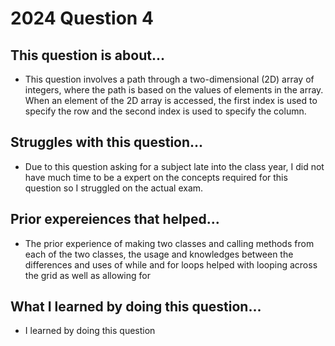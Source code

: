 # 2024 Question 4

## This question is about...
- This question involves a path through a two-dimensional (2D) array of integers, where the path is based on the
values of elements in the array. When an element of the 2D array is accessed, the first index is used to specify
the row and the second index is used to specify the column. 
  
## Struggles with this question...
- Due to this question asking for a subject late into the class year, I did not have much time to be a expert on the concepts required for this question so I struggled on the actual exam. 


## Prior expereiences that helped...
- The prior experience of making two classes and calling methods from each of the two classes, the usage and knowledges between the differences and uses of while and for loops helped with looping across the grid as well as allowing for 


## What I learned by doing this question...
- I learned by doing this question
